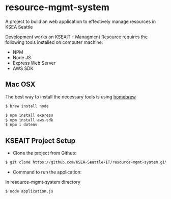 # resource-mgmt-system
A project to build an web application to effectively manage resources in KSEA Seattle

Development works on KSEAIT - Managment Resource requires the following tools installed on computer machine:

- NPM
- Node JS
- Express Web Server
- AWS SDK

## Mac OSX

The best way to install the necessary tools is using [homebrew](http://brew.sh/)

```bash
$ brew install node
```

```bash
$ npm install express
$ npm install aws-sdk
$ npm i dotenv
```

## KSEAIT Project Setup

- Clone the project from Github:

```bash
$ git clone https://github.com/KSEA-Seattle-IT/resource-mgmt-system.git
```

- Command to run the application:

In resource-mgmt-system directory

```bash
$ node application.js
```